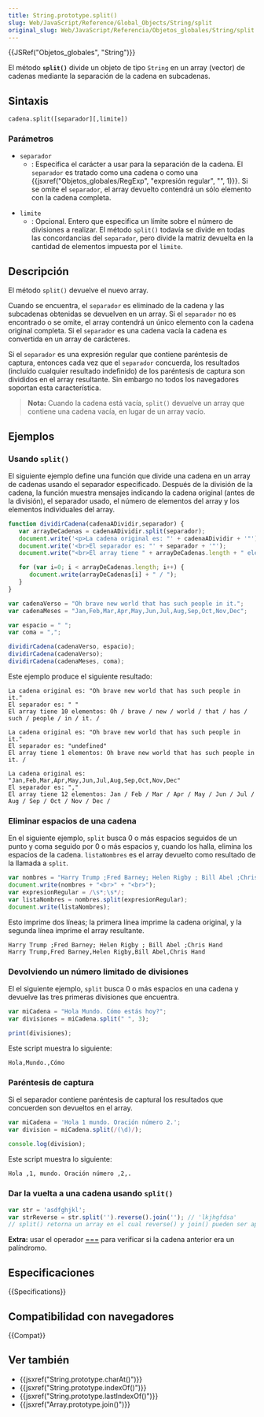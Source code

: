```yaml
---
title: String.prototype.split()
slug: Web/JavaScript/Reference/Global_Objects/String/split
original_slug: Web/JavaScript/Referencia/Objetos_globales/String/split
---
```


{{JSRef("Objetos_globales", "String")}}

El método **`split()`** divide un objeto de tipo `String` en un array (vector) de cadenas mediante la separación de la cadena en subcadenas.

## Sintaxis

```
cadena.split([separador][,limite])
```

### Parámetros

- `separador`
  - : Especifica el carácter a usar para la separación de la cadena. El `separador` es tratado como una cadena o como una [](/es/docs/Web/JavaScript/Referencia/Objetos_globales/RegExp){{jsxref("Objetos_globales/RegExp", "expresión regular", "", 1)}}. Si se omite el `separador`, el array devuelto contendrá un sólo elemento con la cadena completa.

<!---->

- `limite`
  - : Opcional. Entero que especifica un límite sobre el número de divisiones a realizar. El método `split()` todavía se divide en todas las concordancias del `separador`, pero divide la matriz devuelta en la cantidad de elementos impuesta por el `limite`.

## Descripción

El método `split()` devuelve el nuevo array.

Cuando se encuentra, el `separador` es eliminado de la cadena y las subcadenas obtenidas se devuelven en un array. Si el `separador` no es encontrado o se omite, el array contendrá un único elemento con la cadena original completa. Si el `separador` es una cadena vacía la cadena es convertida en un array de carácteres.

Si el `separador` es una expresión regular que contiene paréntesis de captura, entonces cada vez que el `separador` concuerda, los resultados (incluído cualquier resultado indefinido) de los paréntesis de captura son divididos en el array resultante. Sin embargo no todos los navegadores soportan esta característica.

> **Nota:** Cuando la cadena está vacía, `split()` devuelve un array que contiene una cadena vacía, en lugar de un array vacío.

## Ejemplos

### Usando `split()`

El siguiente ejemplo define una función que divide una cadena en un array de cadenas usando el separador especificado. Después de la división de la cadena, la función muestra mensajes indicando la cadena original (antes de la división), el separador usado, el número de elementos del array y los elementos individuales del array.

```js
function dividirCadena(cadenaADividir,separador) {
   var arrayDeCadenas = cadenaADividir.split(separador);
   document.write('<p>La cadena original es: "' + cadenaADividir + '"');
   document.write('<br>El separador es: "' + separador + '"');
   document.write("<br>El array tiene " + arrayDeCadenas.length + " elementos: ");

   for (var i=0; i < arrayDeCadenas.length; i++) {
      document.write(arrayDeCadenas[i] + " / ");
   }
}

var cadenaVerso = "Oh brave new world that has such people in it.";
var cadenaMeses = "Jan,Feb,Mar,Apr,May,Jun,Jul,Aug,Sep,Oct,Nov,Dec";

var espacio = " ";
var coma = ",";

dividirCadena(cadenaVerso, espacio);
dividirCadena(cadenaVerso);
dividirCadena(cadenaMeses, coma);
```

Este ejemplo produce el siguiente resultado:

```
La cadena original es: "Oh brave new world that has such people in it."
El separador es: " "
El array tiene 10 elementos: Oh / brave / new / world / that / has / such / people / in / it. /

La cadena original es: "Oh brave new world that has such people in it."
El separador es: "undefined"
El array tiene 1 elementos: Oh brave new world that has such people in it. /

La cadena original es: "Jan,Feb,Mar,Apr,May,Jun,Jul,Aug,Sep,Oct,Nov,Dec"
El separador es: ","
El array tiene 12 elementos: Jan / Feb / Mar / Apr / May / Jun / Jul / Aug / Sep / Oct / Nov / Dec /
```

### Eliminar espacios de una cadena

En el siguiente ejemplo, `split` busca 0 o más espacios seguidos de un punto y coma seguido por 0 o más espacios y, cuando los halla, elimina los espacios de la cadena. `listaNombres` es el array devuelto como resultado de la llamada a `split`.

```js
var nombres = "Harry Trump ;Fred Barney; Helen Rigby ; Bill Abel ;Chris Hand ";
document.write(nombres + "<br>" + "<br>");
var expresionRegular = /\s*;\s*/;
var listaNombres = nombres.split(expresionRegular);
document.write(listaNombres);
```

Esto imprime dos líneas; la primera línea imprime la cadena original, y la segunda línea imprime el array resultante.

```
Harry Trump ;Fred Barney; Helen Rigby ; Bill Abel ;Chris Hand
Harry Trump,Fred Barney,Helen Rigby,Bill Abel,Chris Hand
```

### Devolviendo un número limitado de divisiones

El el siguiente ejemplo, `split` busca 0 o más espacios en una cadena y devuelve las tres primeras divisiones que encuentra.

```js
var miCadena = "Hola Mundo. Cómo estás hoy?";
var divisiones = miCadena.split(" ", 3);

print(divisiones);
```

Este script muestra lo siguiente:

```
Hola,Mundo.,Cómo
```

### Paréntesis de captura

Si el separador contiene paréntesis de capturaI los resultados que concuerden son devueltos en el array.

```js
var miCadena = 'Hola 1 mundo. Oración número 2.';
var division = miCadena.split(/(\d)/);

console.log(division);
```

Este script muestra lo siguiente:

```html
Hola ,1, mundo. Oración número ,2,.
```

### Dar la vuelta a una cadena usando `split()`

```js
var str = 'asdfghjkl';
var strReverse = str.split('').reverse().join(''); // 'lkjhgfdsa'
// split() retorna un array en el cual reverse() y join() pueden ser aplicados
```

**Extra:** usar el operador [===](</es/docs/Web/JavaScript/Reference/Operators/Comparison_Operators#Identity_.2F_strict_equality_(.3D.3D.3D)>) para verificar si la cadena anterior era un palíndromo.

## Especificaciones

{{Specifications}}

## Compatibilidad con navegadores

{{Compat}}

## Ver también

- {{jsxref("String.prototype.charAt()")}}
- {{jsxref("String.prototype.indexOf()")}}
- {{jsxref("String.prototype.lastIndexOf()")}}
- {{jsxref("Array.prototype.join()")}}
